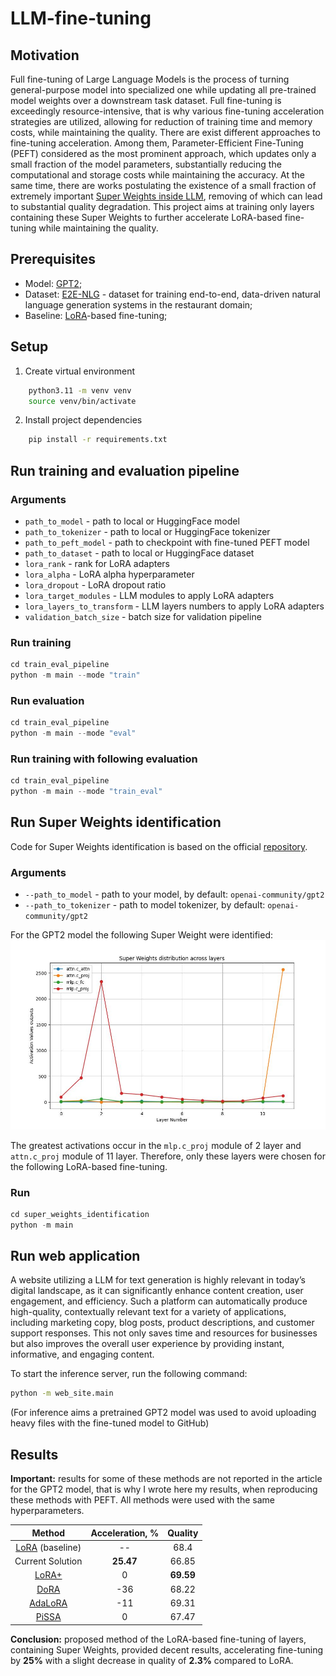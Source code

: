 # LLM-fine-tuning
## Motivation
Full fine-tuning of Large Language Models is the process of turning general-purpose model into specialized one while updating all pre-trained model weights over a downstream task dataset. Full fine-tuning is exceedingly resource-intensive, that is why various fine-tuning acceleration strategies are utilized, allowing for reduction of training time and memory costs, while maintaining the quality. There are exist different approaches to fine-tuning acceleration. Among them, Parameter-Efficient Fine-Tuning (PEFT) considered as the most prominent approach, which updates only a small fraction of the model parameters, substantially reducing the computational and storage costs while maintaining the accuracy. At the same time, there are works postulating the existence of a small fraction of extremely important [Super Weights inside LLM](https://arxiv.org/abs/2411.07191), removing of which can lead to substantial quality degradation. This project aims at training only layers containing these Super Weights to further accelerate LoRA-based fine-tuning while maintaining the quality.

## Prerequisites
- Model: [GPT2](https://huggingface.co/openai-community/gpt2);
- Dataset: [E2E-NLG](https://huggingface.co/datasets/tuetschek/e2e_nlg) - dataset for training end-to-end, data-driven natural language generation systems in the restaurant domain;
- Baseline: [LoRA](https://arxiv.org/abs/2106.09685)-based fine-tuning;

## Setup
1. Create virtual environment
```bash
    python3.11 -m venv venv
    source venv/bin/activate
```
2. Install project dependencies
```bash
    pip install -r requirements.txt
```

## Run training and evaluation pipeline 
### Arguments 
* `path_to_model` - path to local or HuggingFace model
* `path_to_tokenizer` - path to local or HuggingFace tokenizer
* `path_to_peft_model` - path to checkpoint with fine-tuned PEFT model
* `path_to_dataset` - path to local or HuggingFace dataset
* `lora_rank` - rank for LoRA adapters
* `lora_alpha` - LoRA alpha hyperparameter 
* `lora_dropout` - LoRA dropout ratio
* `lora_target_modules` - LLM modules to apply LoRA adapters
* `lora_layers_to_transform` - LLM layers numbers to apply LoRA adapters
* `validation_batch_size` - batch size for validation pipeline

### Run training
```python
cd train_eval_pipeline
python -m main --mode "train"
```

### Run evaluation
```python
cd train_eval_pipeline
python -m main --mode "eval"
```

### Run training with following evaluation
```python
cd train_eval_pipeline
python -m main --mode "train_eval"
```

## Run Super Weights identification 

Code for Super Weights identification is based on the official [repository](https://github.com/mengxiayu/LLMSuperWeight). 

### Arguments 
* `--path_to_model` - path to your model, by default: `openai-community/gpt2`
* `--path_to_tokenizer` - path to model tokenizer, by default: `openai-community/gpt2`

For the GPT2 model the following Super Weight were identified: 
![Super Weights](outputs/figures/super_weights_outputs.jpg)

The greatest activations occur in the `mlp.c_proj` module of 2 layer and `attn.c_proj` module of 11 layer. Therefore, only these layers were chosen for the following LoRA-based fine-tuning.

### Run
```python
cd super_weights_identification
python -m main
```

## Run web application 
A website utilizing a LLM for text generation is highly relevant in today’s digital landscape, as it can significantly enhance content creation, user engagement, and efficiency. Such a platform can automatically produce high-quality, contextually relevant text for a variety of applications, including marketing copy, blog posts, product descriptions, and customer support responses. This not only saves time and resources for businesses but also improves the overall user experience by providing instant, informative, and engaging content.

To start the inference server, run the following command:
```bash
python -m web_site.main
```

(For inference aims a pretrained GPT2 model was used 
to avoid uploading heavy files with the fine-tuned model to GitHub)

## Results 

**Important:** results for some of these methods are not reported in the article for the GPT2 model, that is why I wrote here my results, when reproducing these methods with PEFT. All methods were used with the same hyperparameters.

| Method  |  Acceleration, % | Quality |
|:-:|:-:|:-:|
| [LoRA](https://arxiv.org/abs/2106.09685) (baseline)  | --  | 68.4  |
| Current Solution  | **25.47**  | 66.85 |
| [LoRA+](https://arxiv.org/abs/2402.12354) | 0 | **69.59** |
| [DoRA](https://arxiv.org/abs/2402.09353) | -36 | 68.22 |
| [AdaLoRA](https://arxiv.org/abs/2303.10512) | -11 | 69.31 |
| [PiSSA](https://arxiv.org/abs/2404.02948) | 0 | 67.47 |

**Conclusion:** proposed method of the LoRA-based fine-tuning of layers, containing Super Weights, provided decent results, accelerating fine-tuning by **25%** with a slight decrease in quality of **2.3%** compared to LoRA. 
